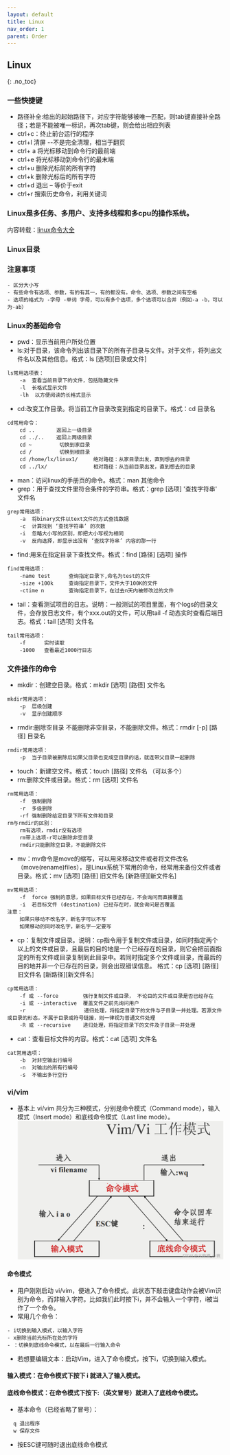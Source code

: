 ```yaml
---
layout: default
title: Linux
nav_order: 1
parent: Order
---
```



## Linux
{: .no_toc}

### 一些快捷键
- 路径补全:给出的起始路径下，对应字符能够被唯一匹配，则tab键直接补全路径；若是不能被唯一标识，再次tab键，则会给出相应列表
- ctrl+c：终止前台运行的程序
- ctrl+l 清屏 --不是完全清理，相当于翻页
- ctrl+ a 将光标移动到命令行的最前端
- ctrl+e 将光标移动到命令行的最末端
- ctrl+u 删除光标前的所有字符
- ctrl+k 删除光标后的所有字符
- ctrl+d 退出 – 等价于exit
- ctrl+r 搜索历史命令，利用关键词

### Linux是多任务、多用户、支持多线程和多cpu的操作系统。
内容转载：[linux命令大全](https://blog.csdn.net/yuan2019035055/article/details/120584242)
### Linux目录

### 注意事项
````
- 区分大小写 
- 有些命令有选项、参数，有的有其一，有的都没有。命令、选项、参数之间有空格
- 选项的格式为 -字母 -单词 字母，可以有多个选项，多个选项可以合并（例如-a -b，可以为-ab）
````

### Linux的基础命令
- pwd：显示当前用户所处位置
- ls:对于目录，该命令列出该目录下的所有子目录与文件。对于文件，将列出文件名以及其他信息。格式：ls [选项][目录或文件]
````
ls常用选项表：
    -a  查看当前目录下的文件，包括隐藏文件
    -l  长格式显示文件
    -lh  以方便阅读的长格式显示
````
- cd:改变工作目录。将当前工作目录改变到指定的目录下。格式：cd 目录名
````
cd常用命令：
    cd ..       返回上一级目录
    cd ../..    返回上两级目录
    cd ~         切换到家目录
    cd /         切换到根目录
    cd /home/lx/linux1/     绝对路径：从家目录出发，直到想去的目录
    cd ../lx/               相对路径：从当前目录出发，直到想去的目录
````
- man：访问linux的手册页的命令。格式：man 其他命令
- grep：用于查找文件里符合条件的字符串。格式：grep [选项] '查找字符串' 文件名
````
grep常用选项：
    -a  将binary文件以text文件的方式查找数据
    -c  计算找到 ‘查找字符串’ 的次数
    -i  忽略大小写的区别，即把大小写视为相同
    -v  反向选择，即显示出没有 ‘查找字符串’ 内容的那一行
````
- find:用来在指定目录下查找文件。格式：find [路径] [选项] 操作
````
find常用选项：
    -name test      查询指定目录下,命名为test的文件
    -size +100k     查询指定目录下，文件大于100K的文件
    -ctime n        查询指定目录下，在过去n天内被修改过的文件
````
- tail：查看测试项目的日志。说明：一般测试的项目里面，有个logs的目录文件，会存放日志文件，有个xxx.out的文件，可以用tail -f 动态实时查看后端日志。格式：tail [选项] 文件名
````
tail常用选项：
    -f      实时读取
    -1000   查看最近1000行日志
````
### 文件操作的命令
- mkdir：创建空目录。格式：mkdir [选项] [路径] 文件名
````
mkdir常用选项：
    -p  层级创建
    -v  显示创建顺序
````
- rmdir:删除空目录 不能删除非空目录，不能删除文件。格式：rmdir [-p] [路径] 目录名
````
rmdir常用选项：
    -p  当子目录被删除后如果父目录也变成空目录的话，就连带父目录一起删除
````
- touch：新建空文件。格式：touch [路径] 文件名 （可以多个）
- rm:删除文件或目录。格式：rm [选项] 文件名
````
rm常用选项：
    -f  强制删除
    -r  多级删除
    -rf 强制删除给定目录下所有文件和目录
rm与rmdir的区别：
    rm有选项，rmdir没有选项
    rm带上选项-r可以删除非空目录
    rmdir只能删除空目录，不能删除文件
````
- mv：mv命令是move的缩写，可以用来移动文件或者将文件改名（move(rename)files），是Linux系统下常用的命令，经常用来备份文件或者目录。格式：mv [选项] [路径] 旧文件名 [新路径][新文件名]
````
mv常用选项：
    -f  force 强制的意思，如果目标文件已经存在，不会询问而直接覆盖
    -i  若目标文件 (destination) 已经存在时，就会询问是否覆盖
注意：
    如果只移动不改名字，新名字可以不写
    如果移动的同时改名字，新名字一定要写
````
- cp：复制文件或目录。说明：cp指令用于复制文件或目录，如同时指定两个以上的文件或目录，且最后的目的地是一个已经存在的目录，则它会把前面指定的所有文件或目录复制到此目录中。若同时指定多个文件或目录，而最后的目的地并非一个已存在的目录，则会出现错误信息。
  格式：cp [选项] [路径] 旧文件名 [新路径][新文件名]
````
cp常用选项：
    -f 或 --force        强行复制文件或目录， 不论目的文件或目录是否已经存在
    -i 或 --interactive  覆盖文件之前先询问用户
    -r                   递归处理，将指定目录下的文件与子目录一并处理。若源文件或目录的形态，不属于目录或符号链接，则一律视为普通文件处理
    -R 或 --recursive    递归处理，将指定目录下的文件及子目录一并处理
````  
- cat：查看目标文件的内容。格式：cat [选项] 文件名
````
cat常用选项：
    -b  对非空输出行编号
    -n  对输出的所有行编号
    -s  不输出多行空行
````
### vi/vim
- 基本上 vi/vim 共分为三种模式，分别是命令模式（Command mode），输入模式（Insert mode）和底线命令模式（Last
  line mode）。
![vi/vim工作模式图](vi工作模式.png)
  
#### 命令模式
- 用户刚刚启动 vi/vim，便进入了命令模式。此状态下敲击键盘动作会被Vim识别为命令，而非输入字符。比如我们此时按下i，并不会输入一个字符，i被当作了一个命令。
- 常用几个命令：
````
- i切换到输入模式，以输入字符
- x删除当前光标所在处的字符
- ：切换到底线命令模式，以在最后一行输入命令
````
- 若想要编辑文本：启动Vim，进入了命令模式，按下i，切换到输入模式。
#### 输入模式：在命令模式下按下 i 就进入了输入模式。
#### 底线命令模式：在命令模式下按下:（英文冒号）就进入了底线命令模式。
- 基本命令（已经省略了冒号）：
````
  q 退出程序
  w 保存文件
````
- 按ESC键可随时退出底线命令模式

